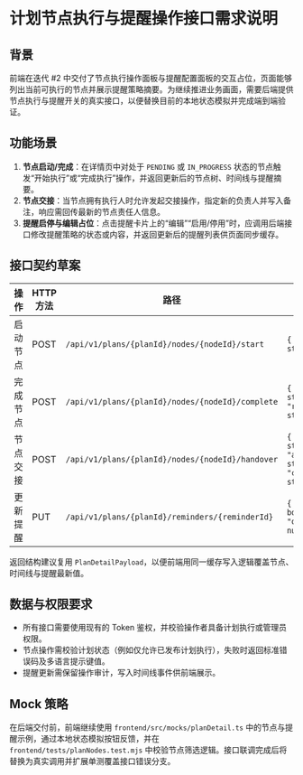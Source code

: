 # 计划节点执行与提醒操作接口需求说明

## 背景

前端在迭代 #2 中交付了节点执行操作面板与提醒配置面板的交互占位，页面能够列出当前可执行的节点并展示提醒策略摘要。为继续推进业务画面，需要后端提供节点执行与提醒开关的真实接口，以便替换目前的本地状态模拟并完成端到端验证。

## 功能场景

1. **节点启动/完成**：在详情页中对处于 `PENDING` 或 `IN_PROGRESS` 状态的节点触发“开始执行”或“完成执行”操作，并返回更新后的节点树、时间线与提醒摘要。
2. **节点交接**：当节点拥有执行人时允许发起交接操作，指定新的负责人并写入备注，响应需回传最新的节点责任人信息。
3. **提醒启停与编辑占位**：点击提醒卡片上的“编辑”“启用/停用”时，应调用后端接口修改提醒策略的状态或内容，并返回更新后的提醒列表供页面同步缓存。

## 接口契约草案

| 操作 | HTTP 方法 | 路径 | 请求体 | 响应 | 备注 |
| --- | --- | --- | --- | --- | --- |
| 启动节点 | POST | `/api/v1/plans/{planId}/nodes/{nodeId}/start` | `{ "operatorId": string }` | `PlanDetailPayload` | 触发成功后需更新时间线与节点状态 |
| 完成节点 | POST | `/api/v1/plans/{planId}/nodes/{nodeId}/complete` | `{ "operatorId": string, "resultSummary"?: string }` | `PlanDetailPayload` | resultSummary 为空时按后端默认处理 |
| 节点交接 | POST | `/api/v1/plans/{planId}/nodes/{nodeId}/handover` | `{ "operatorId": string, "assigneeId": string, "comment"?: string }` | `PlanDetailPayload` | 需校验节点允许交接的状态 |
| 更新提醒 | PUT | `/api/v1/plans/{planId}/reminders/{reminderId}` | `{ "active": boolean, "offsetMinutes"?: number }` | `PlanDetailPayload` | 前端当前仅需要启停能力，后续可拓展字段 |

返回结构建议复用 `PlanDetailPayload`，以便前端用同一缓存写入逻辑覆盖节点、时间线与提醒最新值。

## 数据与权限要求

- 所有接口需要使用现有的 Token 鉴权，并校验操作者具备计划执行或管理员权限。
- 节点操作需校验计划状态（例如仅允许已发布计划执行），失败时返回标准错误码及多语言提示键值。
- 提醒更新需保留操作审计，写入时间线事件供前端展示。

## Mock 策略

在后端交付前，前端继续使用 `frontend/src/mocks/planDetail.ts` 中的节点与提醒示例，通过本地状态模拟按钮反馈，并在 `frontend/tests/planNodes.test.mjs` 中校验节点筛选逻辑。接口联调完成后将替换为真实调用并扩展单测覆盖接口错误分支。
